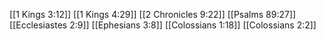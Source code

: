[[1 Kings 3:12]]
[[1 Kings 4:29]]
[[2 Chronicles 9:22]]
[[Psalms 89:27]]
[[Ecclesiastes 2:9]]
[[Ephesians 3:8]]
[[Colossians 1:18]]
[[Colossians 2:2]]
